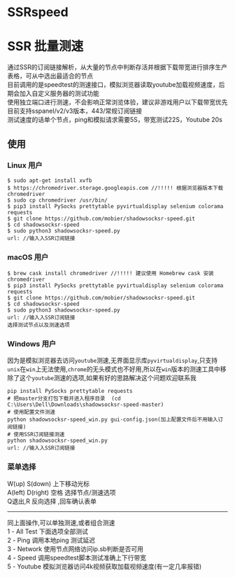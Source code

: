 # SSRspeed
 
# SSR 批量测速

通过SSR的订阅链接解析，从大量的节点中判断存活并根据下载带宽进行排序生产表格，可从中选出最适合的节点  
目前调用的是speedtest的测速接口，模拟浏览器读取youtube加载视频速度，后期会加入自定义服务器的测试功能  
使用独立端口进行测速，不会影响正常浏览体验，建议非游戏用户以下载带宽优先  
目前支持sspanel/v2/v3版本，443/常规订阅链接    
测试速度的话单个节点，ping和模拟请求需要5S，带宽测试22S，Youtube 20s   


## 使用
### Linux 用户

```
$ sudo apt-get install xvfb
$ https://chromedriver.storage.googleapis.com //!!!!! 根据浏览器版本下载chromedriver
$ sudo cp chromedriver /usr/bin/
$ pip3 install PySocks prettytable pyvirtualdisplay selenium colorama requests
$ git clone https://github.com/mobier/shadowsocksr-speed.git
$ cd shadowsocksr-speed
$ sudo python3 shadowsocksr-speed.py
url: //输入入SSR订阅链接
```

### macOS 用户

```
$ brew cask install chromedriver //!!!!! 建议使用 Homebrew cask 安装 chromedriver
$ pip3 install PySocks prettytable pyvirtualdisplay selenium colorama requests
$ git clone https://github.com/mobier/shadowsocksr-speed.git
$ cd shadowsocksr-speed
$ sudo python3 shadowsocksr-speed.py
url: //输入入SSR订阅链接
选择测试节点以及测速选项
```

### Windows 用户 

因为是模拟浏览器去访问`youtube`测速,无界面显示库`pyvirtualdisplay`,只支持`unix`在`win`上无法使用,`chrome`的无头模式也不好用,所以在`win`版本的测速工具中移除了这个`youtube`测速的选项,如果有好的思路解决这个问题欢迎联系我

```
pip install PySocks prettytable requests 
# 把master分支打包下载并进入程序目录  (cd C:\Users\Dell\Downloads\shadowsocksr-speed-master)
# 使用配置文件测速
python shadowsocksr-speed_win.py gui-config.json(加上配置文件后不用输入订阅链接)
# 使用SSR订阅链接测速
python shadowsocksr-speed_win.py
url: //输入入SSR订阅链接
```



### 菜单选择

W(up) S(down) 上下移动光标  
A(left) D(right) 空格 选择节点/测速选项  
Q退出,R 反向选择 ,回车确认表单  

----------------------

同上面操作,可以单独测速,或者组合测速  
1 - All Test    下面选项全部测试   
2 - Ping        调用本地ping 测试延迟  
3 - Network    使用节点网络访问ip.sb判断是否可用  
4 - Speed        调用speedtest脚本测试准确上下行带宽  
5 - Youtube    模拟浏览器访问4k视频获取加载视频速度(有一定几率报错)  


